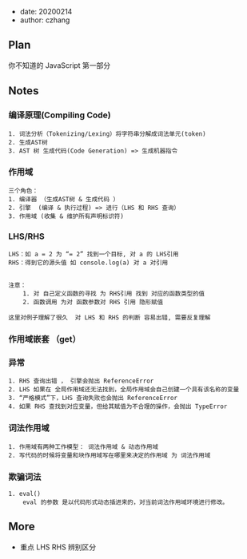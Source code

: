 -   date: 20200214
-   author: czhang

## Plan

你不知道的 JavaScript 第一部分

## Notes

### 编译原理(Compiling Code)

    1. 词法分析（Tokenizing/Lexing）将字符串分解成词法单元(token)
    2. 生成AST树
    3. AST 树 生成代码(Code Generation) => 生成机器指令

### 作用域

    三个角色：
    1. 编译器 （生成AST树 & 生成代码 ）
    2. 引擎  (编译 & 执行过程) => 进行（LHS 和 RHS 查询）
    3. 作用域 (收集 & 维护所有声明标识符)

### LHS/RHS

    LHS：如 a = 2 为 “= 2” 找到一个目标, 对 a 的 LHS引用
    RHS：得到它的源头值 如 console.log(a) 对 a 对引用


    注意：
        1. 对 自己定义函数的寻找 为 RHS引用 找到 对应的函数类型的值
        2. 函数调用 为对 函数参数对 RHS 引用 隐形赋值

    这里对例子理解了很久  对 LHS 和 RHS 的判断 容易出错, 需要反复理解

### 作用域嵌套 （get）

### 异常

    1. RHS 查询出错 ， 引擎会抛出 ReferenceError
    2. LHS 如果在 全局作用域还无法找到，全局作用域会自己创建一个具有该名称的变量
    3. “严格模式”下，LHS 查询失败也会抛出 ReferenceError
    4. 如果 RHS 查找到对应变量，但给其赋值为不合理的操作，会抛出 TypeError

### 词法作用域

    1. 作用域有两种工作模型： 词法作用域 & 动态作用域
    2. 写代码的时候将变量和块作用域写在哪里来决定的作用域 为 词法作用域

### 欺骗词法

    1. eval()
        eval 的参数 是以代码形式动态插进来的，对当前词法作用域环境进行修改。

## More

-   重点 LHS RHS 辨别区分
